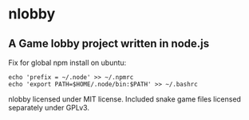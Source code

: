 # nlobby

## A Game lobby project written in node.js

Fix for global npm install on ubuntu:

	echo 'prefix = ~/.node' >> ~/.npmrc
	echo 'export PATH=$HOME/.node/bin:$PATH' >> ~/.bashrc


nlobby licensed under MIT license.
Included snake game files licensed separately under GPLv3.
